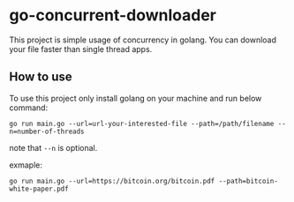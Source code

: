 # go-concurrent-downloader

This project is simple usage of concurrency in golang.
You can download your file faster than single thread apps.

## How to use
To use this project only install golang on your machine and run below command:

`go run main.go --url=url-your-interested-file --path=/path/filename --n=number-of-threads`

note that `--n` is optional.

exmaple:

`go run main.go --url=https://bitcoin.org/bitcoin.pdf --path=bitcoin-white-paper.pdf`